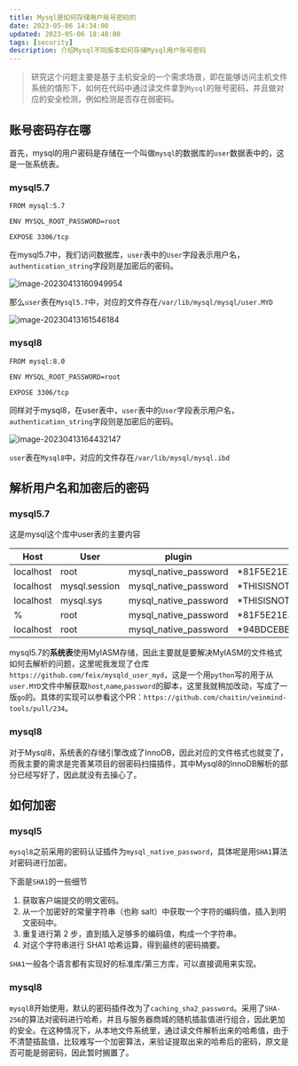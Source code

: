 ```yaml
---
title: Mysql是如何存储用户账号密码的
date: 2023-05-06 14:34:00
updated: 2023-05-06 18:48:00
tags: [security]
description: 介绍Mysql不同版本如何存储Mysql用户账号密码
---
```


> 研究这个问题主要是基于主机安全的一个需求场景，即在能够访问主机文件系统的情形下，如何在代码中通过读文件拿到`Mysql`的账号密码，并且做对应的安全检测，例如检测是否存在弱密码。

## 账号密码存在哪

首先，mysql的用户密码是存储在一个叫做`mysql`的数据库的`user`数据表中的，这是一张系统表。

### mysql5.7

```
FROM mysql:5.7

ENV MYSQL_ROOT_PASSWORD=root

EXPOSE 3306/tcp
```

在mysql5.7中，我们访问数据库，`user`表中的`User`字段表示用户名，`authentication_string`字段则是加密后的密码。

![image-20230413160949954](https://ek1ng-typora.oss-cn-hangzhou.aliyuncs.com/img/image-20230413160949954.png)

那么`user`表在`Mysql5.7`中，对应的文件存在`/var/lib/mysql/mysql/user.MYD`

![image-20230413161546184](https://ek1ng-typora.oss-cn-hangzhou.aliyuncs.com/img/image-20230413161546184.png)

### mysql8

```
FROM mysql:8.0

ENV MYSQL_ROOT_PASSWORD=root

EXPOSE 3306/tcp
```

同样对于mysql8，在user表中，`user`表中的`User`字段表示用户名，`authentication_string`字段则是加密后的密码。

![image-20230413164432147](https://ek1ng-typora.oss-cn-hangzhou.aliyuncs.com/img/image-20230413164432147.png)

`user`表在`Mysql8`中，对应的文件存在`/var/lib/mysql/mysql.ibd`

## 解析用户名和加密后的密码

### mysql5.7

这是mysql这个库中user表的主要内容

| Host      | User          | plugin                | authentication_string                     |
| --------- | ------------- | --------------------- | ----------------------------------------- |
| localhost | root          | mysql_native_password | *81F5E21E35407D884A6CD4A731AEBFB6AF209E1B |
| localhost | mysql.session | mysql_native_password | *THISISNOTAVALIDPASSWORDTHATCANBEUSEDHERE |
| localhost | mysql.sys     | mysql_native_password | *THISISNOTAVALIDPASSWORDTHATCANBEUSEDHERE |
| %         | root          | mysql_native_password | *81F5E21E35407D884A6CD4A731AEBFB6AF209E1B |
| localhost | root          | mysql_native_password | *94BDCEBE19083CE2A1F959FD02F964C7AF4CFC29 |

mysql5.7的**系统表**使用MyIASM存储，因此主要就是要解决MyIASM的文件格式如何去解析的问题，这里呢我发现了仓库`https://github.com/feix/mysqld_user_myd`，这是一个用`python`写的用于从`user.MYD`文件中解获取`host`,`name`,`password`的脚本，这里我就稍加改动，写成了一版`go`的。具体的实现可以参看这个PR：`https://github.com/chaitin/veinmind-tools/pull/234`。

### mysql8

对于Mysql8，系统表的存储引擎改成了InnoDB，因此对应的文件格式也就变了，而我主要的需求是完善某项目的弱密码扫描插件，其中Mysql8的InnoDB解析的部分已经写好了，因此就没有去操心了。

## 如何加密

### mysql5

`mysql8`之前采用的密码认证插件为`mysql_native_password`，具体呢是用`SHA1`算法对密码进行加密。

下面是`SHA1`的一些细节

1. 获取客户端提交的明文密码。
2. 从一个加密好的常量字符串（也称 salt）中获取一个字符的编码值，插入到明文密码中。
3. 重复进行第 2 步，直到插入足够多的编码值，构成一个字符串。
4. 对这个字符串进行 SHA1 哈希运算，得到最终的密码摘要。

`SHA1`一般各个语言都有实现好的标准库/第三方库，可以直接调用来实现。

### mysql8

`mysql`8开始使用，默认的密码插件改为了`caching_sha2_password`。采用了`SHA-256`的算法对密码进行哈希，并且与服务器商城的随机插盐值进行组合，因此更加的安全。在这种情况下，从本地文件系统里，通过读文件解析出来的哈希值，由于不清楚插盐值，比较难写一个加密算法，来验证提取出来的哈希后的密码，原文是否可能是弱密码，因此暂时搁置了。
